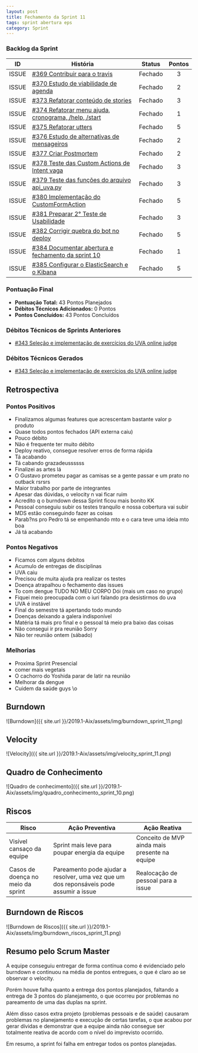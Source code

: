 ```yaml
---
layout: post
title: Fechamento da Sprint 11
tags: sprint abertura eps
category: Sprint
---
```


### Backlog da Sprint

| ID | História | Status | Pontos |
|:--:| ------- | :----: | :----: |
|ISSUE|[#369 Contribuir para o travis](https://github.com/fga-eps-mds/2019.1-Aix/issues/369)|Fechado|3|
|ISSUE|[#370 Estudo de viabilidade de agenda](https://github.com/fga-eps-mds/2019.1-Aix/issues/370)|Fechado|2|
|ISSUE|[#373 Refatorar conteúdo de stories](https://github.com/fga-eps-mds/2019.1-Aix/issues/373)|Fechado|3|
|ISSUE|[#374 Refatorar menu ajuda, cronograma, /help, /start](https://github.com/fga-eps-mds/2019.1-Aix/issues/374)|Fechado|1|
|ISSUE|[#375 Refatorar utters](https://github.com/fga-eps-mds/2019.1-Aix/issues/375)|Fechado|5|
|ISSUE|[#376 Estudo de alternativas de mensageiros](https://github.com/fga-eps-mds/2019.1-Aix/issues/376)|Fechado|2|
|ISSUE|[#377 Criar Postmortem](https://github.com/fga-eps-mds/2019.1-Aix/issues/377)|Fechado|2|
|ISSUE|[#378 Teste das Custom Actions de Intent vaga](https://github.com/fga-eps-mds/2019.1-Aix/issues/378)|Fechado|3|
|ISSUE|[#379 Teste das funções do arquivo api_uva.py](https://github.com/fga-eps-mds/2019.1-Aix/issues/379)|Fechado|3|
|ISSUE|[#380 Implementação do CustomFormAction](https://github.com/fga-eps-mds/2019.1-Aix/issues/380)|Fechado|5|
|ISSUE|[#381 Preparar 2° Teste de Usabilidade](https://github.com/fga-eps-mds/2019.1-Aix/issues/381)|Fechado|3|
|ISSUE|[#382 Corrigir quebra do bot no deploy](https://github.com/fga-eps-mds/2019.1-Aix/issues/382)|Fechado|5|
|ISSUE|[#384 Documentar abertura e fechamento da sprint 10](https://github.com/fga-eps-mds/2019.1-Aix/issues/384)|Fechado|1|
|ISSUE|[#385 Configurar o ElasticSearch e o Kibana](https://github.com/fga-eps-mds/2019.1-Aix/issues/385)|Fechado|5|

### Pontuação Final

* __Pontuação Total:__ 43 Pontos Planejados
* __Débitos Técnicos Adicionados:__ 0 Pontos 
* __Pontos Concluídos:__ 43 Pontos Concluídos

### Débitos Técnicos de Sprints Anteriores

* [#343 Seleção e implementação de exercícios do UVA online judge](https://github.com/fga-eps-mds/2019.1-Aix/issues/343)

### Débitos Técnicos Gerados

* [#343 Seleção e implementação de exercícios do UVA online judge](https://github.com/fga-eps-mds/2019.1-Aix/issues/343)


## Retrospectiva

### Pontos Positivos

- Finalizamos algumas features que acrescentam bastante valor p produto
- Quase todos pontos fechados (API externa caiu)
- Pouco débito
- Não é frequente ter muito débito
- Deploy reativo, consegue resolver erros de forma rápida
- Tá acabando
- Tá cabando grazadeussssss
- Finalizei as artes lá
- O Gustavo prometeu pagar as camisas se a gente passar e um prato no outback rsrsrs
- Maior trabalho por parte de integrantes
- Apesar das dúvidas, o velocity n vai ficar ruim
- Acredito q o burndown dessa Sprint ficou mais bonito KK
- Pessoal conseguiu subir os testes tranquilo e nossa cobertura vai subir
- MDS estão conseguindo fazer as coisas
- Parab?ns pro Pedro tá se empenhando mto e o cara teve uma ideia mto boa
- Já tá acabando


### Pontos Negativos

- Ficamos com alguns debitos
- Acumulo de entregas de disciplinas
- UVA caiu
- Precisou de muita ajuda pra realizar os testes
- Doença atrapalhou o fechamento das issues
- To com dengue TUDO NO MEU CORPO Dói (mais um caso no grupo)
- Fiquei meio preocupada com o iuri falando pra desistirmos do uva
- UVA é instável
- Final do semestre tá apertando todo mundo
- Doenças deixando a galera indisponível
- Matéria tá mais pro final e o pessoal tá meio pra baixo das coisas
- Não consegui ir pra reunião Sorry
- Não ter reunião ontem (sábado)


### Melhorias

- Proxima Sprint Presencial
- comer mais vegetais
- O cachorro do Yoshida parar de latir na reunião
- Melhorar da dengue
- Cuidem da saúde guys \o

## Burndown

![Burndown]({{ site.url }}/2019.1-Aix/assets/img/burndown_sprint_11.png)

## Velocity

![Velocity]({{ site.url }}/2019.1-Aix/assets/img/velocity_sprint_11.png)

## Quadro de Conhecimento

![Quadro de conhecimento]({{ site.url }}/2019.1-Aix/assets/img/quadro_conhecimento_sprint_10.png)

## Riscos

| Risco  | Ação Preventiva  | Ação Reativa  |
|---|---|---|
| Visível cansaço da equipe |Sprint mais leve para poupar energia da equipe |Conceito de MVP ainda mais presente na equipe |
| Casos de doença no meio da sprint |Pareamento pode ajudar a resolver, uma vez que um dos reponsáveis pode assumir a issue |Realocação de pessoal para a issue |

## Burndown de Riscos

![Burndown de Riscos]({{ site.url }}/2019.1-Aix/assets/img/burndown_riscos_sprint_11.png)

## Resumo pelo Scrum Master

A equipe conseguiu entregar de forma contínua como é evidenciado pelo burndown e continuou na média de pontos entregues, o que é claro ao se observar o velocity.

Porém houve falha quanto a entrega dos pontos planejados, faltando a entrega de 3 pontos do planejamento, o que ocorreu por problemas no pareamento de uma das duplas na sprint.

Além disso casos extra projeto (problemas pessoais e de saúde) causaram problemas no planejamento e execução de certas tarefas, o que acabou por gerar dívidas e demonstrar que a equipe ainda não consegue ser totalmente reativa de acordo com o nível do imprevisto ocorrido.

Em resumo, a sprint foi falha em entregar todos os pontos planejadas.